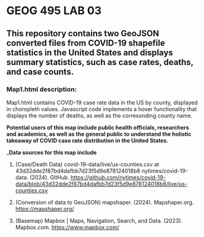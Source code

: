 # GEOG 495 LAB 03

## This repository contains two GeoJSON converted files from COVID-19 shapefile statistics in the United States and displays summary statistics, such as case rates, deaths, and case counts.

### Map1.html description:
Map1.html contains COVID-19 case rate data in the US by county, displayed in choropleth values. Javascript code implements a
hover functionality that displays the number of deaths, as well as the corresonding county name.

__Potential users of this map include public health officials, researchers and academics, as well as the general public to understand the holistic
takeaway of COVID case rate distribution in the United States.__

___Data sources for this map include__
1) (Case/Death Data) covid-19-data/live/us-counties.csv at 43d32dde2f87bd4dafbb7d23f5d9e878124018b8
   nytimes/covid-19-data. (2024). GitHub.
   https://github.com/nytimes/covid-19-data/blob/43d32dde2f87bd4dafbb7d23f5d9e878124018b8/live/us-counties.csv

2) (Conversion of data to GeoJSON) mapshaper. (2024). Mapshaper.org. https://mapshaper.org/

3) (Basemap) Mapbox | Maps, Navigation, Search, and Data. (2023). Mapbox.com. https://www.mapbox.com/



‌
